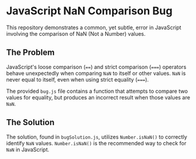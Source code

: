# JavaScript NaN Comparison Bug

This repository demonstrates a common, yet subtle, error in JavaScript involving the comparison of NaN (Not a Number) values.

## The Problem

JavaScript's loose comparison (`==`) and strict comparison (`===`) operators behave unexpectedly when comparing `NaN` to itself or other values.  `NaN` is never equal to itself, even when using strict equality (`===`).

The provided `bug.js` file contains a function that attempts to compare two values for equality, but produces an incorrect result when those values are `NaN`.

## The Solution

The solution, found in `bugSolution.js`, utilizes `Number.isNaN()` to correctly identify `NaN` values. `Number.isNaN()` is the recommended way to check for `NaN` in JavaScript.